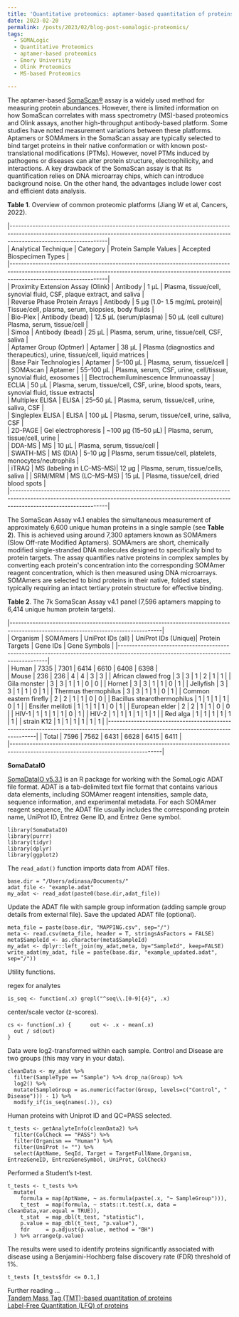 ```yaml
---
title: 'Quantitative proteomics: aptamer-based quantitation of proteins'
date: 2023-02-20
permalink: /posts/2023/02/blog-post-somalogic-proteomics/
tags:
  - SOMALogic
  - Quantitative Proteomics
  - aptamer-based proteomics
  - Emory University
  - Olink Proteomics
  - MS-based Proteomics

---  
```

The aptamer-based [SomaScan®]((https://somalogic.com)) assay is a widely used method for measuring protein abundances. However, there is limited information on how SomaScan correlates with mass spectrometry (MS)-based proteomics and Olink assays, another high-throughput antibody-based platform. Some studies have noted measurement variations between these platforms. Aptamers or SOMAmers in the SomaScan assay are typically selected to bind target proteins in their native conformation or with known post-translational modifications (PTMs). However, novel PTMs induced by pathogens or diseases can alter protein structure, electrophilicity, and interactions. A key drawback of the SomaScan assay is that its quantification relies on DNA microarray chips, which can introduce background noise. On the other hand, the advantages include lower cost and efficient data analysis.  

**Table 1**. Overview of common proteomic platforms (Jiang W et al, Cancers, 2022).  
 
|----------------------------------------------------------------------------------------------------------------------------------------------------------------------------------------------|  
| Analytical Technique			| Category 		   | Protein Sample Values 	  | Accepted Biospecimen Types 						   		       |  
|----------------------------------------------------------------------------------------------------------------------------------------------------------------------------------------------|  
| Proximity Extension Assay (Olink)	| Antibody 		   | 1 µL			  | Plasma, tissue/cell, synovial fluid, CSF, plaque extract, and saliva	   	       |  
| Reverse Phase Protein Arrays		| Antibody 		   | 5 µg (1.0- 1.5 mg/mL protein)| Tissue/cell, plasma, serum, biopsies, body fluids			   		       |  
| Bio-Plex				| Antibody (bead)	   | 12.5 µL (serum/plasma) 	  | 50 µL (cell culture)	Plasma, serum, tissue/cell			   	       | 			
| Simoa					| Antibody (bead)	   | 25 µL			  | Plasma, serum, urine, tissue/cell, CSF, saliva 			    	     	       |  
| Aptamer Group (Optmer)		| Aptamer		   | 38 µL			  | Plasma (diagnostics and therapeutics), urine, tissue/cell, liquid matrices 		       |  
| Base Pair Technologies		| Aptamer		   | 5–100 µL			  | Plasma, serum, tissue/cell								       |  
| SOMAscan				| Aptamer		   | 55–100 µL			  | Plasma, serum, CSF, urine, cell/tissue, synovial fluid, exosomes 	   		       | 
| Electrochemiluminescence Immunoassay	| ECLIA			   | 50 µL			  | Plasma, serum, tissue/cell, CSF, urine, blood spots, tears, synovial fluid, tissue extracts|	  
| Multiplex ELISA			| ELISA			   | 25–50 µL			  | Plasma, serum, tissue/cell, urine, saliva, CSF				   	       |  
| Singleplex ELISA			| ELISA			   | 100 µL			  | Plasma, serum, tissue/cell, urine, saliva, CSF					       |  
| 2D-PAGE				| Gel electrophoresis	   | ~100 µg (15–50 µL)		  | Plasma, serum, tissue/cell, urine 					   		       |  
| DDA-MS				| MS			   | 10 µL			  | Plasma, serum, tissue/cell 						   		       |  
| SWATH-MS				| MS (DIA)		   | 5–10 µg			  | Plasma, serum tissue/cell, platelets, monocytes/neutrophils 		   	       |  
| iTRAQ					| MS (labeling in LC–MS–MS)| 12 µg			  | Plasma, serum, tissue/cells, saliva 					   	       | 
| SRM/MRM				| MS (LC–MS–MS) 	   | 15 µL			  | Plasma, tissue/cell, dried blood spots 				   	               |  
|----------------------------------------------------------------------------------------------------------------------------------------------------------------------------------------------|    

The SomaScan Assay v4.1 enables the simultaneous measurement of approximately 6,600 unique human proteins in a single sample (see **Table 2**). This is achieved using around 7,300 aptamers known as SOMAmers (Slow Off-rate Modified Aptamers). SOMAmers are short, chemically modified single-stranded DNA molecules designed to specifically bind to protein targets. The assay quantifies native proteins in complex samples by converting each protein's concentration into the corresponding SOMAmer reagent concentration, which is then measured using DNA microarrays. SOMAmers are selected to bind proteins in their native, folded states, typically requiring an intact tertiary protein structure for effective binding.  

**Table 2**. The 7k SomaScan Assay v4.1 panel (7,596 aptamers mapping to 6,414 unique human protein targets).  
 
|-----------------------------------------------------------------------------------------------------------------------------------|  
| 	Organism		| SOMAmers | UniProt IDs (all) | UniProt IDs (Unique)|  Protein Targets | Gene IDs   | Gene Symbols |
|-----------------------------------------------------------------------------------------------------------------------------------|  
| Human 			| 7335	   | 7301  	       | 6414   	     |  6610	        | 6408       | 6398	    |  
| Mouse				|  236	   |  236  	       |    4   	     |     4	        |    3	     |    3         |
| African clawed frog		|    3	   |    3  	       |    1   	     |     2	        |    1	     |    1	    |
| Gila monster			|    3	   |    3  	       |    1   	     |     1            |    0	     |    0	    |
| Hornet			|    3	   |    3  	       |    1   	     |     1            |    0	     |    1         |
| Jellyfish			|    3	   |    3  	       |    1   	     |     1            |    0	     |    1	    |
| Thermus thermophilus		|    3 	   |    3  	       |    1   	     |     1            |    0	     |    1         |
| Common eastern firefly	|    2     |    2  	       |    1   	     |     1            |    0	     |    0         |
| Bacillus stearothermophilus	|    1     |    1  	       |    1   	     |     1            |    0	     |    1	    |
| Ensifer meliloti		|    1     |    1  	       |    1   	     |     1            |    0	     |    1	    |
| European elder		|    2     |    2  	       |    1   	     |     1            |    0	     |    0	    |
| HIV-1				|    1     |    1  	       |    1   	     |     1            |    0	     |    1	    |
| HIV-2				|    1     |    1  	       |    1   	     |     1            |    1	     |    1	    |
| Red alga			|    1     |    1  	       |    1   	     |     1            |    1	     |    1	    |
| strain K12			|    1     |    1  	       |    1    	     |     1            |    1	     |    1	    |
|-----------------------------------------------------------------------------------------------------------------------------------|
| Total				| 7596     | 7562              | 6431                |  6628	        | 6415       | 6411         |	
|-----------------------------------------------------------------------------------------------------------------------------------|  

**SomaDataIO**  

[SomaDataIO v5.3.1](https://somalogic.github.io/SomaDataIO/index.html) is an R package for working with the SomaLogic ADAT file format. ADAT is a tab-delimited text file format that contains various data elements, including SOMAmer reagent intensities, sample data, sequence information, and experimental metadata. For each SOMAmer reagent sequence, the ADAT file usually includes the corresponding protein name, UniProt ID, Entrez Gene ID, and Entrez Gene symbol.    

```  
library(SomaDataIO)
library(purrr)
library(tidyr)
library(dplyr)
library(ggplot2)  
```

The `read_adat()` function imports data from ADAT files.  

```  
base.dir = "/Users/adinasa/Documents/"
adat_file <- "example.adat"
my_adat <- read_adat(paste0(base.dir,adat_file))  
```  

Update the ADAT file with sample group information (adding sample group details from external file). Save the updated ADAT file (optional).  

```  
meta_file = paste(base.dir, "MAPPING.csv", sep="/")  
meta <- read.csv(meta_file, header = T, stringsAsFactors = FALSE)  
meta$SampleId <- as.character(meta$SampleId)  
my_adat <- dplyr::left_join(my_adat,meta, by="SampleId", keep=FALSE)
write_adat(my_adat, file = paste(base.dir, "example_updated.adat", sep="/"))  
```  

Utility functions.  

regex for analytes

```  
is_seq <- function(.x) grepl("^seq\\.[0-9]{4}", .x)  
```  

center/scale vector (z-scores).  

```  
cs <- function(.x) {      out <- .x - mean(.x)  
  out / sd(out)       
}
```  

Data were log2-transformed within each sample. Control and Disease are two groups (this may vary in your data).  

```  
cleanData <- my_adat %>% 
  filter(SampleType == "Sample") %>% drop_na(Group) %>% 
  log2() %>% 
  mutate(SampleGroup = as.numeric(factor(Group, levels=c("Control", " Disease"))) - 1) %>% 
  modify_if(is_seq(names(.)), cs)
```  

Human proteins with Uniprot ID and QC=PASS selected.  

```  
t_tests <- getAnalyteInfo(cleanData2) %>% 
  filter(ColCheck == "PASS") %>% 
  filter(Organism == "Human") %>%
  filter(UniProt != "") %>%
  select(AptName, SeqId, Target = TargetFullName,Organism, EntrezGeneID, EntrezGeneSymbol, UniProt, ColCheck)
```  

Performed a Student’s t-test.  

```  
t_tests <- t_tests %>% 
  mutate(
    formula = map(AptName, ~ as.formula(paste(.x, "~ SampleGroup"))), 
    t_test  = map(formula, ~ stats::t.test(.x, data = cleanData,var.equal = TRUE)),  
    t_stat  = map_dbl(t_test, "statistic"),            
    p.value = map_dbl(t_test, "p.value"),              
    fdr     = p.adjust(p.value, method = "BH")         
  ) %>% arrange(p.value)
```  
  
The results were used to identify proteins significantly associated with disease using a Benjamini-Hochberg false discovery rate (FDR) threshold of 1%.  

```
t_tests [t_tests$fdr <= 0.1,]
```  

Further reading ...   
[Tandem Mass Tag (TMT)-based quantitation of proteins](https://adinasarapu.github.io/posts/2020/01/blog-post-tmt/)  
[Label-Free Quantitation (LFQ) of proteins](https://adinasarapu.github.io/posts/2018/04/blog-post-lfq/)  
